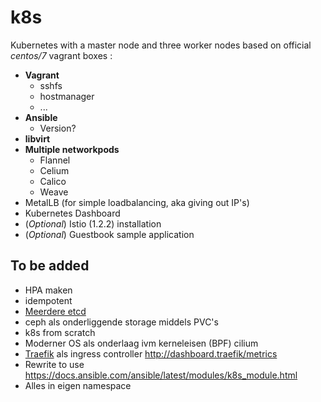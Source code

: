 # k8s
Kubernetes with a master node and three worker nodes based on official _centos/7_ vagrant boxes :
* **Vagrant**
  * sshfs
  * hostmanager
  * ...
* **Ansible**
  * Version?
* **libvirt**
* **Multiple networkpods**
  * Flannel
  * Celium
  * Calico
  * Weave
* MetalLB (for simple loadbalancing, aka giving out IP's)
* Kubernetes Dashboard
* (_Optional_) Istio (1.2.2) installation
* (_Optional_) Guestbook sample application

## To be added
 * HPA maken
 * idempotent
 * [Meerdere etcd](https://kubernetes.io/docs/setup/production-environment/tools/kubeadm/setup-ha-etcd-with-kubeadm/)
 * ceph als onderliggende storage middels PVC's
 * k8s from scratch
 * Moderner OS als onderlaag ivm kerneleisen (BPF) cilium
 * [Traefik](https://traefik.io/) als ingress controller http://dashboard.traefik/metrics
 * Rewrite to use https://docs.ansible.com/ansible/latest/modules/k8s_module.html
 * Alles in eigen namespace

